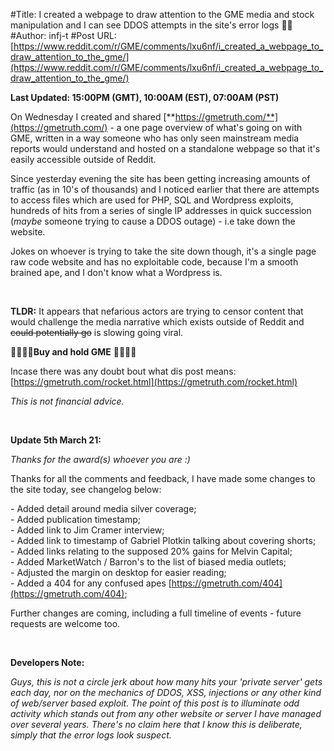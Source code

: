 #Title: I created a webpage to draw attention to the GME media and stock manipulation and I can see DDOS attempts in the site's error logs 🚀🚀
#Author: infj-t
#Post URL: [https://www.reddit.com/r/GME/comments/lxu6nf/i_created_a_webpage_to_draw_attention_to_the_gme/](https://www.reddit.com/r/GME/comments/lxu6nf/i_created_a_webpage_to_draw_attention_to_the_gme/)


**Last Updated: 15:00PM (GMT), 10:00AM (EST), 07:00AM (PST)**

On Wednesday I created and shared [**https://gmetruth.com/**](https://gmetruth.com/) \- a one page overview of what's going on with GME, written in a way someone who has only seen mainstream media reports would understand and hosted on a standalone webpage so that it's easily accessible outside of Reddit.

Since yesterday evening the site has been getting increasing amounts of traffic (as in 10's of thousands) and I noticed earlier that there are attempts to access files which are used for PHP, SQL and Wordpress exploits, hundreds of hits from a series of single IP addresses in quick succession (*maybe* someone trying to cause a DDOS outage) - i.e take down the website.

Jokes on whoever is trying to take the site down though, it's a single page raw code website and has no exploitable code, because I'm a smooth brained ape, and I don't know what a Wordpress is.

&#x200B;

**TLDR:** It appears that nefarious actors are trying to censor content that would challenge the media narrative which exists outside of Reddit and ~~could potentially go~~ is slowing going viral.

🚀🚀🚀🚀**Buy and hold GME** 🚀🚀🚀🚀

Incase there was any doubt bout what dis post means: [https://gmetruth.com/rocket.html](https://gmetruth.com/rocket.html)

*This is not financial advice.*

&#x200B;

**Update 5th March 21:**

*Thanks for the award(s) whoever you are :)*

Thanks for all the comments and feedback, I have made some changes to the site today, see changelog below:

\- Added detail around media silver coverage;  
\- Added publication timestamp;  
\- Added link to Jim Cramer interview;  
\- Added link to timestamp of Gabriel Plotkin talking about covering shorts;  
\- Added links relating to the supposed 20% gains for Melvin Capital;  
\- Added MarketWatch / Barron's to the list of biased media outlets;  
\- Adjusted the margin on desktop for easier reading;  
\- Added a 404 for any confused apes [https://gmetruth.com/404](https://gmetruth.com/404);

Further changes are coming, including a full timeline of events - future requests are welcome too.

&#x200B;

**Developers Note:**

*Guys, this is not a circle jerk about how many hits your 'private server' gets each day, nor on the mechanics of DDOS, XSS, injections or any other kind of web/server based exploit. The point of this post is to illuminate odd activity which stands out from any other website or server I have managed over several years. There's no claim here that I know this is deliberate, simply that the error logs look suspect.*